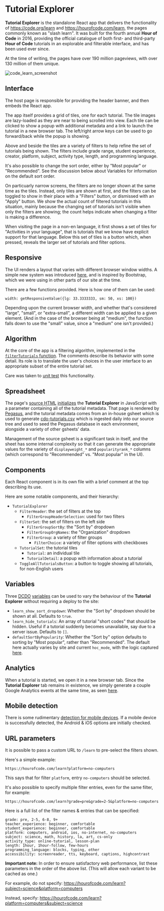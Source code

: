 # Tutorial Explorer

**Tutorial Explorer** is the standalone React app that delivers the functionality of https://code.org/learn and https://hourofcode.com/learn, the pages commonly known as "slash learn".  It was built for the fourth annual **Hour of Code** in 2016, providing the official catalogue of both first- and third-party **Hour of Code** tutorials in an explorable and filterable interface, and has been used ever since.

At the time of writing, the pages have over 190 million pageviews, with over 130 million of them unique.

![code_learn_screenshot](https://user-images.githubusercontent.com/2205926/127435991-68ff5f7a-d6f8-4dda-9fad-b21e4232ccd1.png)

## Interface

The host page is responsible for providing the header banner, and then embeds the React app.

The app itself provides a grid of tiles, one for each tutorial.  The tile images are lazy-loaded as they are near to being scrolled into view.  Each tile can be clicked to show a popup with additional metadata and a link to launch the tutorial in a new browser tab.  The left/right arrow keys can be used to go forward/back while the popup is showing.

Above and beside the tiles are a variety of filters to help refine the set of tutorials being shown.  The filters include grade range, student experience, creator, platform, subject, activity type, length, and programming language.

It's also possible to change the sort order, either by "Most popular" or "Recommended".  See the discussion below about Variables for information on the default sort order.

On particuarly narrow screens, the filters are no longer shown at the same time as the tiles.  Instead, only tiles are shown at first, and the filters can be toggled to show in their place with a "Filters" button, or dismissed with an "Apply" button.  We show the actual count of filtered tutorials in this situation, mainly because the changing set of tutorials isn't visible when only the filters are showing; the count helps indicate when changing a filter is making a difference.

When visiting the page in a non-en language, it first shows a set of tiles for "Activities in your language", that is tutorials that we know have explicit support for that language.  Below this set of tiles is a button which, when pressed, reveals the larger set of tutorials and filter options.

## Responsive

The UI renders a layout that varies with different browser window widths.  A simple new system was introduced [here](https://github.com/code-dot-org/code-dot-org/blob/929fb8fffe8c70817630627df5766bf2c706d9fc/apps/src/tutorialExplorer/responsive.jsx), and is inspired by Bootstrap, which we were using in other parts of our site at the time.

There are a few functions provided.  Here is how one of them can be used:
```
width: getResponsiveValue({lg: 33.3333333, sm: 50, xs: 100})
```

Depending upon the current browser width, and whether that's considered "large", "small", or "extra-small", a different width can be applied to a given element.  (And in the case of the browser being at "medium", the function falls down to use the "small" value, since a "medium" one isn't provided.)

## Algorithm

At the core of the app is a filtering algorithm, implemented in the [`filterTutorials` function](
https://github.com/code-dot-org/code-dot-org/blob/929fb8fffe8c70817630627df5766bf2c706d9fc/apps/src/tutorialExplorer/tutorialExplorer.js#L357-L477).  The comments describe its behavior with some detail.  Its role is to translate the user's choices in the user interface to an appropriate subset of the entire tutorial set.

Care was taken to [unit test](https://github.com/code-dot-org/code-dot-org/blob/staging/apps/test/unit/tutorialExplorer/TutorialExplorerTest.js) this functionality.

## Spreadsheet

The page's [source HTML](https://github.com/code-dot-org/code-dot-org/blob/929fb8fffe8c70817630627df5766bf2c706d9fc/pegasus/sites.v3/code.org/public/learn/index.haml#L120-L133) [initializes](https://github.com/code-dot-org/code-dot-org/blob/929fb8fffe8c70817630627df5766bf2c706d9fc/pegasus/sites.v3/code.org/public/learn/index.haml#L140-L149) the **Tutorial Explorer** in JavaScript with a parameter containing all of the tutorial metadata.  That page is rendered by [Pegasus](https://github.com/code-dot-org/code-dot-org/tree/929fb8fffe8c70817630627df5766bf2c706d9fc/pegasus), and the tutorial metadata comes from an in-house gsheet which is used to generate [cdo-tutorials.csv](https://github.com/code-dot-org/code-dot-org/blob/929fb8fffe8c70817630627df5766bf2c706d9fc/pegasus/data/cdo-tutorials.csv) which is ingested daily into our source tree and used to seed the Pegasus database in each environment, alongside a variety of other gsheets' data.

Management of the source gsheet is a significant task in itself, and the sheet has some internal complexity so that it can generate the appropriate values for the variety of `displayweight_*` and `popularityrank_*` columns (which correspond to "Recommended" vs. "Most popular" in the UI).

## Components

Each React component is in its own file with a brief comment at the top describing its use.

Here are some notable components, and their hierarchy:

- `TutorialExplorer`
	- `FilterHeader`: the set of filters at the top
		- `FilterGroupHeaderSelection`: used for two filters
	- `FilterSet`: the set of filters on the left side
		- `FilterGroupSortBy`: the "Sort by" dropdown
		- `FilterGroupOrgNames`: the "Organization" dropdown
		- `FilterGroup`: a variety of filter groups
			- `FilterChoice`: a variety of filter options with checkboxes
  	- `TutorialSet`: the tutorial tiles
  		- `Tutorial`: an individual tile
  		- `TutorialDetail`: a popup with information about a tutorial
  	- `ToggleAllTutorialsButton`: a button to toggle showing all tutorials, for non-English users


## Variables

Three [DCDO](https://github.com/code-dot-org/code-dot-org/blob/929fb8fffe8c70817630627df5766bf2c706d9fc/lib/dynamic_config/dcdo.rb) [variables](https://github.com/code-dot-org/code-dot-org/blob/929fb8fffe8c70817630627df5766bf2c706d9fc/pegasus/sites.v3/code.org/public/learn/index.haml#L145-L147) can be used to vary the behaviour of the **Tutorial Explorer** without requiring a deploy to the site:

- `learn_show_sort_dropdown`: Whether the "Sort by" dropdown should be shown at all.  Defaults to `true`.
- `learn_hide_tutorials`: An array of tutorial "short codes" that should be hidden.  Useful if a tutorial suddenly becomes unavailable, say due to a server issue.  Defaults to `[]`.
- `defaultSortByPopularity`: Whether the "Sort by" option defaults to sorting by "Most popular", rather than "Recommended".  The default here actually varies by site and current `hoc_mode`, with the logic captured [here](https://github.com/code-dot-org/code-dot-org/blob/929fb8fffe8c70817630627df5766bf2c706d9fc/pegasus/src/database.rb#L86-L88).

## Analytics

When a tutorial is started, we open it in a new browser tab.  Since the **Tutorial Explorer** tab remains in existence, we simply generate a couple Google Analytics events at the same time, as seen [here](https://github.com/code-dot-org/code-dot-org/blob/929fb8fffe8c70817630627df5766bf2c706d9fc/apps/src/tutorialExplorer/tutorialDetail.jsx#L47-L48).

## Mobile detection

There is some rudimentary [detection for mobile devices](https://github.com/code-dot-org/code-dot-org/blob/929fb8fffe8c70817630627df5766bf2c706d9fc/apps/src/tutorialExplorer/util.jsx#L108-L132).  If a mobile device is successfully detected, the Android & iOS options are initially checked.

## URL parameters

It is possible to pass a custom URL to `/learn` to pre-select the filters shown.

Here's a simple example:
```
https://hourofcode.com/learn?platform=no-computers
```

This says that for filter `platform`, entry `no-computers` should be selected.

It's also possible to specify multiple filter entries, even for the same filter, for example:
```
https://hourofcode.com/learn?grade=pre&grade=2-5&platform=no-computers
```

Here is a full list of the filter names & entries that can be specified:
```
grade: pre, 2-5, 6-8, 9+
teacher_experience: beginner, comfortable
student_experience: beginner, comfortable
platform: computers, android, ios, no-internet, no-computers
subject: science, math, history, la, art, cs-only
activity_type: online-tutorial, lesson-plan
length: 1hour, 1hour-follow, few-hours
programming_language: blocks, typing, other
accessibility: screenreader, tts, keyboard, captions, highcontrast
```

**Important note:** In order to ensure satisfactory web performance, list these parameters in the order of the above list.  (This will allow each variant to be cached as one.)

For example, do not specify: https://hourofcode.com/learn?subject=science&platform=computers

Instead, specify: https://hourofcode.com/learn?platform=computers&subject=science
